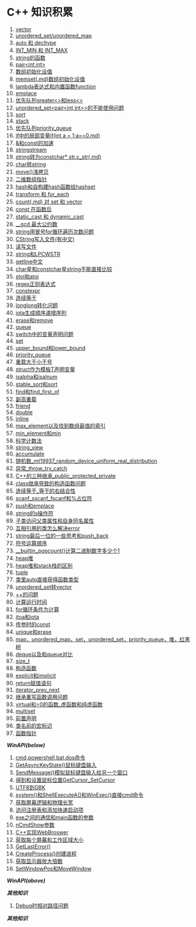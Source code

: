 #  C++ 知识积累
1. [vector](vector.md)
2. [unordered_set/unordered_map](unordered_set-unordered_map.md)
3. [auto 和 decltype](auto和decltype.md)
4. [INT_MIN 和 INT_MAX](INT_MIN和INT_MAX.md)
5. [string的函数](string的函数.md)
6. [pair<int,int>](pair.md)
7. [数组初始化设值](数组初始化设值.md)
8. [memset(.md)数组初始化设值](memset数组初始化设值.md)
9. [lambda表达式和内置函数function](lamda表达式和内置函数function.md)
10. [emplace](emplace.md)
11. [优先队列greater<>和less<>](优先队列greater和less.md)
12. [unordered_set<pair<int,int>>的不能使用问题](unordered_set(pair)的不能使用问题.md)
13. [sort](sort.md)
14. [stack](stack.md)
15. [优先队列priority_queue](优先队列priority_queue.md)
16. [if中的局部变量if(int a = 1;a==0.md)](if中的局部变量if(;).md)
17. [&和const的加速](&和const的加速.md)
18. [stringstream](stringstream.md)
19. [string转为constchar* str.c_str(.md)](string转为constchar星指针c_str().md)
20. [char转string](char转string.md)
21. [move()浅拷贝](move()浅拷贝.md)
22. [二维数组指针](二维数组指针.md)
23. [hash<T>和自构建hash函数给hashset](hash和自构建hash函数给hashset.md)
24. [transform 和 for_each](transform和for_each.md)
25. [count(.md) 对 set 和 vector](count()对set和vector.md)
26. [const 在函数后](const在函数后.md)
27. [static_cast 和 dynamic_cast](static_cast和dynamic_cast.md)
28. [__gcd 最大公约数](非标准库的__gcd最大公约数.md)
29. [string用冒号for循环遍历次数问题](string用冒号for循环遍历次数问题.md)
30. [CString写入文件(有中文)](CString写入文件(有中文).md)
31. [读写文件](读写文件.md)
32. [string和LPCWSTR](string和LPCWSTR.md)
33. [getline中文](getline中文.md) 
34. [char星和constchar星string不能直接比较](char星和constchar星string不能直接比较.md)
35. [stoi和atoi](stoi和atoi.md)
36. [regex正则表达式](regex正则表达式.md)
37. [constexpr](constexpr.md)
38. [连续等于](连续等于.md)
39. [longlong转化问题](longlong转化问题.md)
40. [iota生成顺序递增序列](iota生成顺序递增序列.md)
41. [erase和remove](erase和remove.md)
42. [queue](queue.md)
43. [switch中的变量声明问题](switch中的变量声明问题.md)
44. [set](set.md)
45. [upper_bound和lower_bound](upper_bound和lower_bound.md)
46. [priority_queue](priority_queue.md)
47. [重载大于小于号](重载大于小于号.md)
48. [struct作为模板T声明变量](struct作为模板T声明变量.md)
49. [isalpha和isalnum](isalpha和isalnum.md)
50. [stable_sort和sort](stable_sort和sort.md)
51. [find和find_first_of](find和find_first_of.md)
52. [副高重载](符号重载.md)
53. [friend](friend.md)
54. [double](double.md)
55. [inline](inline.md)
56. [max_element以及找到数组最值的索引](max_element以及找到数组最值的索引.md)
57. [min_element和min](min_element和min.md)
58. [科学计数法](科学计数法.md)
59. [string_view](string_view.md)
60. [accumulate](accumulate.md)
61. [随机数_mt19937_random_device_uniform_real_distribution](随机数_mt19937_random_device_uniform_real_distribution.md)
62. [异常_throw_try_catch](异常_throw_try_catch.md)
63. [C++的三种继承_public_protected_private](C++的三种继承_public_protected_private.md)
64. [class继承导致的构造函数问题](class继承导致的构造函数问题.md)
65. [连续等于_等于的右结合性](连续等于_等于的右结合性.md)
66. [scanf_sscanf_fscanf和%占位符](scanf_sscanf_fscanf和百分号占位符.md)
67. [push和emplace](push和emplace区别.md)
68. [string的s操作符](string的s操作符.md)
69. [子类访问父类属性和自身同名属性](子类访问父类属性和自身同名属性.md)
70. [互相引用的类怎么解决error](互相引用的类怎么解决error.md)
71. [string最后一位的一些思考和push_back](string最后一位的一些思考和push_back.md)
72. [符号运算顺序](符号运算顺序.md)
73. [__builtin_popcount()计算二进制数字多少个1](计算二进制数字多少个1__builtin_popcount().md)
74. [heap堆](heap堆.md)
75. [heap堆和stack栈的区别](heap堆和stack栈的区别.md)
76. [tuple](tuple.md)
77. [类里auto直接获得函数类型](类里auto直接获得函数类型.md)
78. [unordered_set转vector](unordered_set转vector.md)
79. [++的问题](++的问题.md)
80. [计算运行时间](计算运行时间.md)
81. [for循环条件为计算](for循环条件为计算.md)
82. [itoa和iota](itoa和iota.md)
83. [传参时的const](传参时的const.md)
84. [unique和erase](unique和erase.md)
85. [map，unordered_map，set，unordered_set，priority_queue，堆，红黑树](map，unordered_map，set，unordered_set，priority_queue，堆，红黑树.md)
86. [deque以及和queue对比](deque以及和queue对比.md)
87. [size_t](size_t.md)
88. [构造函数](构造函数.md)
89. [explicit和implicit](explicit和implicit.md)
90. [return赋值语句](return赋值语句.md)
91. [iterator_prev_next](iterator_prev_next.md)
92. [继承重写函数调用问题](继承重写函数调用问题.md)
93. [virtual和=0的函数_虚函数和纯虚函数](virtual和=0的函数_虚函数和纯虚函数.md)
94. [multiset](multiset.md)
95. [前置声明](前置声明.md)
96. [类名前的宏标识](类名前的宏标识.md)
97. [函数指针](函数指针.md)

    
***WinAPI(below)***

1.  [cmd,powershell,bat,dos命令](cmd,powershell,bat,dos命令.md)
2.  [GetAsyncKeyState()鼠标键盘输入](GetAsyncKeyState()鼠标键盘输入.md)
3.  [SendMessage()模拟鼠标键盘输入给另一个窗口](SendMessage()模拟鼠标键盘输入给另一个窗口.md)
4.  [得到和设置鼠标位置GetCursor_SetCursor](得到和设置鼠标位置GetCursor_SetCursor.md)
5.  [UTF8到GBK](UTF8到GBK.md)
6.  [system()和ShellExecuteA()和WinExec()直接cmd命令](system()和ShellExecuteA()和WinExec()直接cmd命令.md)
7.  [获取屏幕逻辑和物理长宽](获取屏幕逻辑和物理长宽.md)
8.  [访问注册表和添加快速启动项](访问注册表和添加快速启动项.md)
9.  [exe之间的通信和main函数的参数](exe之间的通信和main函数的参数.md)
10. [nCmdShow参数](nCmdShow参数.md)
11. [C++实现WebBroswer](C++实现WebBroswer.md)
12. [获取每个屏幕和工作区域大小](获取每个屏幕和工作区域大小.md)
13. [GetLastError()](GetLastError().md)
14. [CreateProcess()创建进程](CreateProcess()创建进程.md)
15. [获取显示器放大倍数](获取显示器放大倍数.md)
16. [SetWindowPos和MoveWindow](SetWindowPos和MoveWindow.md)

***WinAPI(above)***

***其他知识***

1. [Debug时相对路径问题](Debug时相对路径问题.md)

***其他知识***

